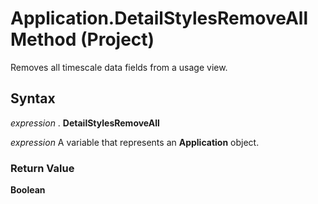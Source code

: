 
# Application.DetailStylesRemoveAll Method (Project)

Removes all timescale data fields from a usage view.


## Syntax

 _expression_ . **DetailStylesRemoveAll**

 _expression_ A variable that represents an **Application** object.


### Return Value

 **Boolean**

